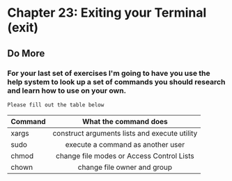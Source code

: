 
# Chapter 23: Exiting your Terminal (exit)

## Do More

###  For your last set of exercises I'm going to have you use the help system to look up a set of commands you should research and learn how to use on your own.

    Please fill out the table below
    

| Command  | What the command does                  |
| -------- |:--------------------------------------:|
| xargs    | construct arguments lists and execute utility                                       |
| sudo     | execute a command as another user                                       |
| chmod    | change file modes or Access Control Lists                                       |
| chown    | change file owner and group                                       |


